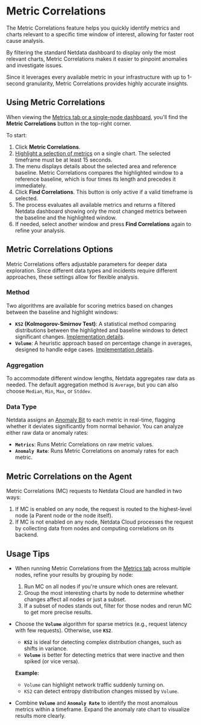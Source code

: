 # Metric Correlations

The Metric Correlations feature helps you quickly identify metrics and charts relevant to a specific time window of interest, allowing for faster root cause analysis.

By filtering the standard Netdata dashboard to display only the most relevant charts, Metric Correlations makes it easier to pinpoint anomalies and investigate issues.

Since it leverages every available metric in your infrastructure with up to 1-second granularity, Metric Correlations provides highly accurate insights.

## Using Metric Correlations

When viewing the [Metrics tab or a single-node dashboard](/docs/dashboards-and-charts/metrics-tab-and-single-node-tabs.md), you'll find the **Metric Correlations** button in the top-right corner.

To start:

1. Click **Metric Correlations**.
2. [Highlight a selection of metrics](/docs/dashboards-and-charts/netdata-charts.md#highlight) on a single chart. The selected timeframe must be at least 15 seconds.
3. The menu displays details about the selected area and reference baseline. Metric Correlations compares the highlighted window to a reference baseline, which is four times its length and precedes it immediately.
4. Click **Find Correlations**. This button is only active if a valid timeframe is selected.
5. The process evaluates all available metrics and returns a filtered Netdata dashboard showing only the most changed metrics between the baseline and the highlighted window.
6. If needed, select another window and press **Find Correlations** again to refine your analysis.

## Metric Correlations Options

Metric Correlations offers adjustable parameters for deeper data exploration. Since different data types and incidents require different approaches, these settings allow for flexible analysis.

### Method

Two algorithms are available for scoring metrics based on changes between the baseline and highlight windows:

- **`KS2` (Kolmogorov-Smirnov Test)**: A statistical method comparing distributions between the highlighted and baseline windows to detect significant changes. [Implementation details](https://github.com/netdata/netdata/blob/d917f9831c0a1638ef4a56580f321eb6c9a88037/database/metric_correlations.c#L212).
- **`Volume`**: A heuristic approach based on percentage change in averages, designed to handle edge cases. [Implementation details](https://github.com/netdata/netdata/blob/d917f9831c0a1638ef4a56580f321eb6c9a88037/database/metric_correlations.c#L516).

### Aggregation

To accommodate different window lengths, Netdata aggregates raw data as needed. The default aggregation method is `Average`, but you can also choose `Median`, `Min`, `Max`, or `Stddev`.

### Data Type

Netdata assigns an [Anomaly Bit](https://github.com/netdata/netdata/tree/master/src/ml#anomaly-bit) to each metric in real-time, flagging whether it deviates significantly from normal behavior. You can analyze either raw data or anomaly rates:

- **`Metrics`**: Runs Metric Correlations on raw metric values.
- **`Anomaly Rate`**: Runs Metric Correlations on anomaly rates for each metric.

## Metric Correlations on the Agent

Metric Correlations (MC) requests to Netdata Cloud are handled in two ways:

1. If MC is enabled on any node, the request is routed to the highest-level node (a Parent node or the node itself).
2. If MC is not enabled on any node, Netdata Cloud processes the request by collecting data from nodes and computing correlations on its backend.

## Usage Tips

- When running Metric Correlations from the [Metrics tab](/docs/dashboards-and-charts/metrics-tab-and-single-node-tabs.md) across multiple nodes, refine your results by grouping by node:
  1. Run MC on all nodes if you're unsure which ones are relevant.
  2. Group the most interesting charts by node to determine whether changes affect all nodes or just a subset.
  3. If a subset of nodes stands out, filter for those nodes and rerun MC to get more precise results.

- Choose the **`Volume`** algorithm for sparse metrics (e.g., request latency with few requests). Otherwise, use **`KS2`**.
  - **`KS2`** is ideal for detecting complex distribution changes, such as shifts in variance.
  - **`Volume`** is better for detecting metrics that were inactive and then spiked (or vice versa).

  **Example:**
  - `Volume` can highlight network traffic suddenly turning on.
  - `KS2` can detect entropy distribution changes missed by `Volume`.

- Combine **`Volume`** and **`Anomaly Rate`** to identify the most anomalous metrics within a timeframe. Expand the anomaly rate chart to visualize results more clearly.